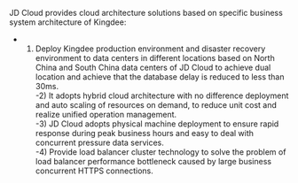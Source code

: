 JD Cloud provides cloud architecture solutions based on specific business system architecture of Kingdee:<br/>
- 1) 	Deploy Kingdee production environment and disaster recovery environment to data centers in different locations based on North China and South China data centers of JD Cloud to achieve dual location and achieve that the database delay is reduced to less than 30ms. <br/>
-2)	It adopts hybrid cloud architecture with no difference deployment and auto scaling of resources on demand, to reduce unit cost and realize unified operation management. <br/>
-3)	JD Cloud adopts physical machine deployment to ensure rapid response during peak business hours and easy to deal with concurrent pressure data services. <br/>
-4)	Provide load balancer cluster technology to solve the problem of load balancer performance bottleneck caused by large business concurrent HTTPS connections.